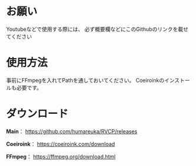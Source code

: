 # お願い
 Youtubeなどで使用する際には、
必ず概要欄などにこのGithubのリンクを載せてください

# 使用方法
事前にFFmpegを入れてPathを通しておいてください。
Coeiroinkのインストールも必要です。

# ダウンロード
**Main**：
https://github.com/humareuka/RVCP/releases

**Coeiroink**：
https://coeiroink.com/download

**FFmpeg**：
https://ffmpeg.org/download.html
